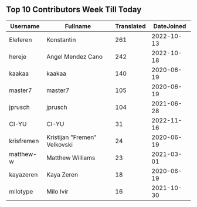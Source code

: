 ## Top 10 Contributors Week Till Today ##
|Username|Fullname|Translated|DateJoined|
|--------|--------|----------|----------|
|Eleferen|Konstantin|261|2022-10-13|
|hereje|Angel Mendez Cano|242|2022-10-18|
|kaakaa|kaakaa|140|2020-06-19|
|master7|master7|105|2020-06-19|
|jprusch|jprusch|104|2021-06-28|
|CI-YU|CI-YU|31|2022-11-16|
|krisfremen|Kristijan "Fremen" Velkovski|24|2020-06-19|
|matthew-w|Matthew Williams|23|2021-03-01|
|kayazeren|Kaya Zeren|18|2020-06-19|
|milotype|Milo Ivir|16|2021-10-30|
